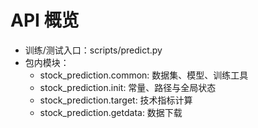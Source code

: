 # API 概览

- 训练/测试入口：scripts/predict.py
- 包内模块：
  - stock_prediction.common: 数据集、模型、训练工具
  - stock_prediction.init: 常量、路径与全局状态
  - stock_prediction.target: 技术指标计算
  - stock_prediction.getdata: 数据下载
